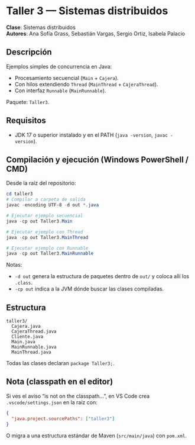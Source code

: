 # Taller 3 — Sistemas distribuidos

**Clase**: Sistemas distribuidos  
**Autores**: Ana Sofía Grass, Sebastián Vargas, Sergio Ortiz, Isabela Palacio

## Descripción
Ejemplos simples de concurrencia en Java:
- Procesamiento secuencial (`Main` + `Cajera`).
- Con hilos extendiendo `Thread` (`MainThread` + `CajeraThread`).
- Con interfaz `Runnable` (`MainRunnable`).

Paquete: `Taller3`.

## Requisitos
- JDK 17 o superior instalado y en el PATH (`java -version`, `javac -version`).

## Compilación y ejecución (Windows PowerShell / CMD)
Desde la raíz del repositorio:

```powershell
cd taller3
# Compilar a carpeta de salida
javac -encoding UTF-8 -d out *.java

# Ejecutar ejemplo secuencial
java -cp out Taller3.Main

# Ejecutar ejemplo con Thread
java -cp out Taller3.MainThread

# Ejecutar ejemplo con Runnable
java -cp out Taller3.MainRunnable
```

Notas:
- `-d out` genera la estructura de paquetes dentro de `out/` y coloca allí los `.class`.
- `-cp out` indica a la JVM dónde buscar las clases compiladas.

## Estructura
```
taller3/
  Cajera.java
  CajeraThread.java
  Cliente.java
  Main.java
  MainRunnable.java
  MainThread.java
```
Todas las clases declaran `package Taller3;`.

## Nota (classpath en el editor)
Si ves el aviso “is not on the classpath…”, en VS Code crea `.vscode/settings.json` en la raíz con:
```json
{
  "java.project.sourcePaths": ["taller3"]
}
```
O migra a una estructura estándar de Maven (`src/main/java`) con `pom.xml`.
